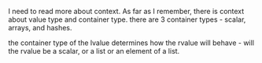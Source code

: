 I need to read more about context.
As far as I remember, there is context about value type and container type.
there are 3 container types - scalar, arrays, and hashes.

the container type of the lvalue determines how the rvalue will behave - will the rvalue be a scalar, or a list or an element of a list.

